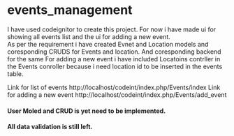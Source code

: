 # events_management
I have used codeignitor to create this project. 
For now i have made ui for showing all events list and the ui for adding a new event.  
    As per the requirement i have created Evnet and Location models and coresponding CRUDS for Events and location. And coresponding backend for the same
    For adding a new event i have included Locatoins contrller in the Events conroller because i need location id to be inserted in the events table.  

Link for list of events
http://localhost/codeint/index.php/Events/index
Link for adding a new event
http://localhost/codeint/index.php/Events/add_event

#### User Moled and CRUD is yet need to be implemented.
#### All data validation is still left.
